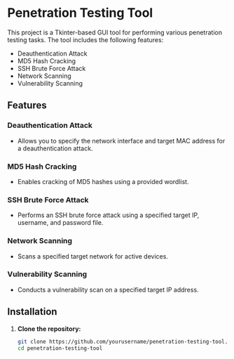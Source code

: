 # Penetration Testing Tool

This project is a Tkinter-based GUI tool for performing various penetration testing tasks. The tool includes the following features:
- Deauthentication Attack
- MD5 Hash Cracking
- SSH Brute Force Attack
- Network Scanning
- Vulnerability Scanning

## Features

### Deauthentication Attack
- Allows you to specify the network interface and target MAC address for a deauthentication attack.

### MD5 Hash Cracking
- Enables cracking of MD5 hashes using a provided wordlist.

### SSH Brute Force Attack
- Performs an SSH brute force attack using a specified target IP, username, and password file.

### Network Scanning
- Scans a specified target network for active devices.

### Vulnerability Scanning
- Conducts a vulnerability scan on a specified target IP address.

## Installation

1. **Clone the repository:**
   ```sh
   git clone https://github.com/yourusername/penetration-testing-tool.git
   cd penetration-testing-tool
